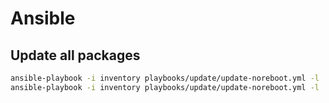 # Ansible

## Update all packages
```bash
ansible-playbook -i inventory playbooks/update/update-noreboot.yml -l '!node08' -K
ansible-playbook -i inventory playbooks/update/update-noreboot.yml -l 'prod' -K
```